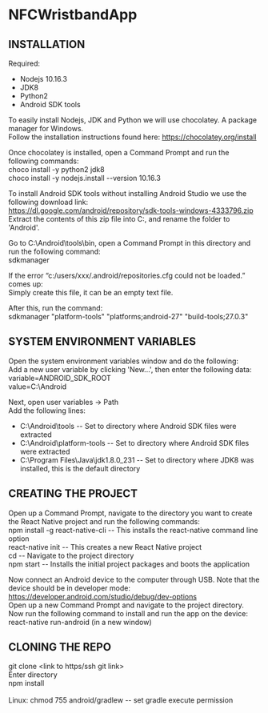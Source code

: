 # NFCWristbandApp

INSTALLATION
---------------------------------------------------------------------------------------
Required:
- Nodejs 10.16.3
- JDK8
- Python2
- Android SDK tools

To easily install Nodejs, JDK and Python we will use chocolatey. A package manager for Windows.  
Follow the installation instructions found here: https://chocolatey.org/install

Once chocolatey is installed, open a Command Prompt and run the following commands:  
choco install -y python2 jdk8  
choco install -y nodejs.install --version 10.16.3

To install Android SDK tools without installing Android Studio we use the following download link:  
https://dl.google.com/android/repository/sdk-tools-windows-4333796.zip  
Extract the contents of this zip file into C:\, and rename the folder to 'Android'.  

Go to C:\Android\tools\bin, open a Command Prompt in this directory and run the following command:  
sdkmanager

If the error “c:/users/xxx/.android/repositories.cfg could not be loaded.” comes up:  
Simply create this file, it can be an empty text file.  

After this, run the command:  
sdkmanager "platform-tools" "platforms;android-27" "build-tools;27.0.3"


SYSTEM ENVIRONMENT VARIABLES
---------------------------------------------------------------------------------------
Open the system environment variables window and do the following:  
Add a new user variable by clicking 'New...', then enter the following data:  
variable=ANDROID_SDK_ROOT  
value=C:\Android

Next, open user variables -> Path  
Add the following lines:  
- C:\Android\tools                      -- Set to directory where Android SDK files were extracted  
- C:\Android\platform-tools             -- Set to directory where Android SDK files were extracted  
- C:\Program Files\Java\jdk1.8.0_231    -- Set to directory where JDK8 was installed, this is the default directory  


CREATING THE PROJECT
---------------------------------------------------------------------------------------
Open up a Command Prompt, navigate to the directory you want to create the React Native project and run the following commands:  
npm install -g react-native-cli           -- This installs the react-native command line option  
react-native init <projectname>           -- This creates a new React Native project  
cd <projectname>                          -- Navigate to the project directory  
npm start                                 -- Installs the initial project packages and boots the application  

Now connect an Android device to the computer through USB. Note that the device should be in developer mode: https://developer.android.com/studio/debug/dev-options  
Open up a new Command Prompt and navigate to the project directory. Now run the following command to install and run the app on the device:  
react-native run-android (in a new window)



CLONING THE REPO
---------------------------------------------------------------------------------------
git clone <link to https/ssh git link>\
Enter directory\
npm install\
\
Linux: chmod 755 android/gradlew -- set gradle execute permission




